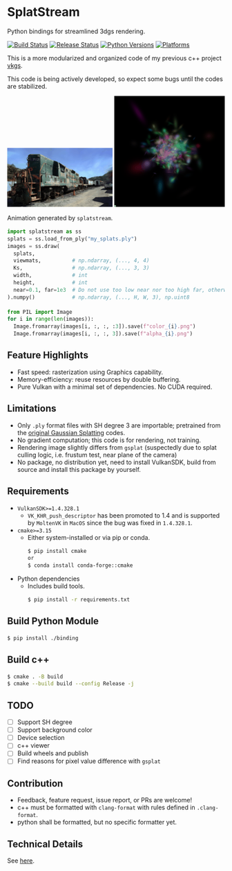 # SplatStream
Python bindings for streamlined 3dgs rendering.

[![Build Status](https://github.com/jaesung-cs/splatstream/workflows/Build%20Python%20Package/badge.svg)](https://github.com/jaesung-cs/splatstream/actions/workflows/build.yml)
[![Release Status](https://github.com/jaesung-cs/splatstream/workflows/Release%20Python%20Package/badge.svg)](https://github.com/jaesung-cs/splatstream/actions/workflows/release.yml)
[![Python Versions](https://img.shields.io/badge/python-3.10%20%7C%203.11%20%7C%203.12-blue.svg)](https://www.python.org/downloads/)
[![Platforms](https://img.shields.io/badge/platform-linux%20%7C%20windows%20%7C%20macos-lightgrey.svg)](https://github.com/jaesung-cs/splatstream/actions)

This is a more modularized and organized code of my previous c++ project [vkgs](https://github.com/jaesung-cs/vkgs).

This code is being actively developed, so expect some bugs until the codes are stabilized.

![train](/media/train.gif) ![random](/media/random.gif)

Animation generated by `splatstream`.
```python
import splatstream as ss
splats = ss.load_from_ply("my_splats.ply")
images = ss.draw(
  splats,
  viewmats,          # np.ndarray, (..., 4, 4)
  Ks,                # np.ndarray, (..., 3, 3)
  width,             # int
  height,            # int
  near=0.1, far=1e3  # Do not use too low near nor too high far, otherwise z-fighting
).numpy()            # np.ndarray, (..., H, W, 3), np.uint8

from PIL import Image
for i in range(len(images)):
  Image.fromarray(images[i, :, :, :3]).save(f"color_{i}.png")
  Image.fromarray(images[i, :, :, 3]).save(f"alpha_{i}.png")
```

## Feature Highlights
- Fast speed: rasterization using Graphics capability.
- Memory-efficiency: reuse resources by double buffering.
- Pure Vulkan with a minimal set of dependencies. No CUDA required.

## Limitations
- Only `.ply` format files with SH degree 3 are importable; pretrained from the [original Gaussian Splatting](https://github.com/graphdeco-inria/gaussian-splatting) codes.
- No gradient computation; this code is for rendering, not training.
- Rendering image slightly differs from `gsplat` (suspectedly due to splat culling logic, i.e. frustum test, near plane of the camera)
- No package, no distribution yet, need to install VulkanSDK, build from source and install this package by yourself.

## Requirements
- `VulkanSDK>=1.4.328.1`
  - `VK_KHR_push_descriptor` has been promoted to 1.4 and is supported by `MoltenVK` in `MacOS` since the bug was fixed in `1.4.328.1`.
- `cmake>=3.15`
  - Either system-installed or via pip or conda.
    ```bash
    $ pip install cmake
    or
    $ conda install conda-forge::cmake
    ```
- Python dependencies
  - Includes build tools.
    ```bash
    $ pip install -r requirements.txt
    ```

## Build Python Module
```bash
$ pip install ./binding
```

## Build c++
```bash
$ cmake . -B build
$ cmake --build build --config Release -j
```

## TODO
- [ ] Support SH degree
- [ ] Support background color
- [ ] Device selection
- [ ] c++ viewer
- [ ] Build wheels and publish
- [ ] Find reasons for pixel value difference with `gsplat`

## Contribution

- Feedback, feature request, issue report, or PRs are welcome!
- c++ must be formatted with `clang-format` with rules defined in `.clang-format`.
- python shall be formatted, but no specific formatter yet.

## Technical Details

See [here](/DETAILS.md).
